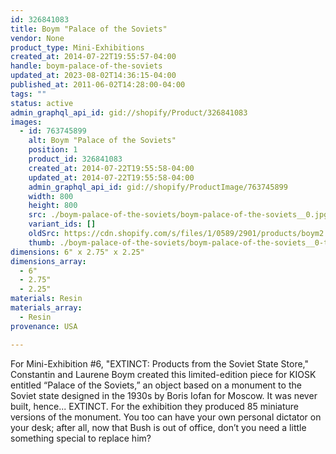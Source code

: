 ```yaml
---
id: 326841083
title: Boym "Palace of the Soviets"
vendor: None
product_type: Mini-Exhibitions
created_at: 2014-07-22T19:55:57-04:00
handle: boym-palace-of-the-soviets
updated_at: 2023-08-02T14:36:15-04:00
published_at: 2011-06-02T14:28:00-04:00
tags: ""
status: active
admin_graphql_api_id: gid://shopify/Product/326841083
images:
  - id: 763745899
    alt: Boym "Palace of the Soviets"
    position: 1
    product_id: 326841083
    created_at: 2014-07-22T19:55:58-04:00
    updated_at: 2014-07-22T19:55:58-04:00
    admin_graphql_api_id: gid://shopify/ProductImage/763745899
    width: 800
    height: 800
    src: ./boym-palace-of-the-soviets/boym-palace-of-the-soviets__0.jpg
    variant_ids: []
    oldSrc: https://cdn.shopify.com/s/files/1/0589/2901/products/boym2.jpeg?v=1406073358
    thumb: ./boym-palace-of-the-soviets/boym-palace-of-the-soviets__0-thumb.jpg
dimensions: 6" x 2.75" x 2.25"
dimensions_array:
  - 6"
  - 2.75"
  - 2.25"
materials: Resin
materials_array:
  - Resin
provenance: USA

---
```


For Mini-Exhibition #6, "EXTINCT: Products from the Soviet State Store," Constantin and Laurene Boym created this limited-edition piece for KIOSK entitled “Palace of the Soviets,” an object based on a monument to the Soviet state designed in the 1930s by Boris Iofan for Moscow. It was never built, hence... EXTINCT. For the exhibition they produced 85 miniature versions of the monument. You too can have your own personal dictator on your desk; after all, now that Bush is out of office, don’t you need a little something special to replace him?